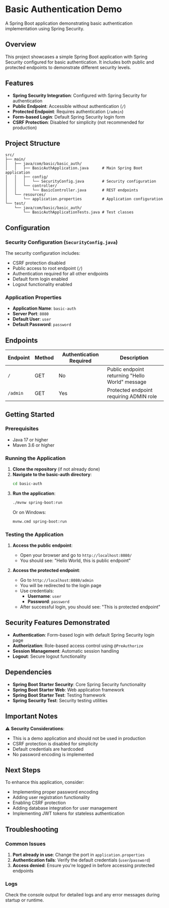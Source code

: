 # Basic Authentication Demo

A Spring Boot application demonstrating basic authentication implementation using Spring Security.

## Overview

This project showcases a simple Spring Boot application with Spring Security configured for basic authentication. It includes both public and protected endpoints to demonstrate different security levels.

## Features

- **Spring Security Integration**: Configured with Spring Security for authentication
- **Public Endpoint**: Accessible without authentication (`/`)
- **Protected Endpoint**: Requires authentication (`/admin`)
- **Form-based Login**: Default Spring Security login form
- **CSRF Protection**: Disabled for simplicity (not recommended for production)

## Project Structure

```
src/
├── main/
│   ├── java/com/basic/basic_auth/
│   │   ├── BasicAuthApplication.java      # Main Spring Boot application
│   │   ├── config/
│   │   │   └── SecurityConfig.java        # Security configuration
│   │   └── controller/
│   │       └── BasicController.java       # REST endpoints
│   └── resources/
│       └── application.properties         # Application configuration
└── test/
    └── java/com/basic/basic_auth/
        └── BasicAuthApplicationTests.java # Test classes
```

## Configuration

### Security Configuration (`SecurityConfig.java`)

The security configuration includes:
- CSRF protection disabled
- Public access to root endpoint (`/`)
- Authentication required for all other endpoints
- Default form login enabled
- Logout functionality enabled

### Application Properties

- **Application Name**: `basic-auth`
- **Server Port**: `8080`
- **Default User**: `user`
- **Default Password**: `password`

## Endpoints

| Endpoint | Method | Authentication Required | Description |
|----------|--------|----------------------|-------------|
| `/` | GET | No | Public endpoint returning "Hello World" message |
| `/admin` | GET | Yes | Protected endpoint requiring ADMIN role |

## Getting Started

### Prerequisites

- Java 17 or higher
- Maven 3.6 or higher

### Running the Application

1. **Clone the repository** (if not already done)
2. **Navigate to the basic-auth directory**:
   ```bash
   cd basic-auth
   ```
3. **Run the application**:
   ```bash
   ./mvnw spring-boot:run
   ```
   Or on Windows:
   ```bash
   mvnw.cmd spring-boot:run
   ```

### Testing the Application

1. **Access the public endpoint**:
   - Open your browser and go to `http://localhost:8080/`
   - You should see: "Hello World, this is public endpoint"

2. **Access the protected endpoint**:
   - Go to `http://localhost:8080/admin`
   - You will be redirected to the login page
   - Use credentials:
     - **Username**: `user`
     - **Password**: `password`
   - After successful login, you should see: "This is protected endpoint"

## Security Features Demonstrated

- **Authentication**: Form-based login with default Spring Security login page
- **Authorization**: Role-based access control using `@PreAuthorize`
- **Session Management**: Automatic session handling
- **Logout**: Secure logout functionality

## Dependencies

- **Spring Boot Starter Security**: Core Spring Security functionality
- **Spring Boot Starter Web**: Web application framework
- **Spring Boot Starter Test**: Testing framework
- **Spring Security Test**: Security testing utilities

## Important Notes

⚠️ **Security Considerations**:
- This is a demo application and should not be used in production
- CSRF protection is disabled for simplicity
- Default credentials are hardcoded
- No password encoding is implemented

## Next Steps

To enhance this application, consider:
- Implementing proper password encoding
- Adding user registration functionality
- Enabling CSRF protection
- Adding database integration for user management
- Implementing JWT tokens for stateless authentication

## Troubleshooting

### Common Issues

1. **Port already in use**: Change the port in `application.properties`
2. **Authentication fails**: Verify the default credentials (`user`/`password`)
3. **Access denied**: Ensure you're logged in before accessing protected endpoints

### Logs

Check the console output for detailed logs and any error messages during startup or runtime.
